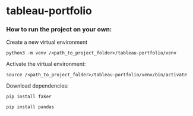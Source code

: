 # tableau-portfolio

### How to run the project on your own:

Create a new virtual environment

`python3 -m venv /<path_to_project_folder>/tableau-portfolio/venv`

Activate the virtual environment:

`source /<path_to_project_folder>/tableau-portfolio/venv/bin/activate`

Download dependencies:

`pip install faker`

`pip install pandas`
